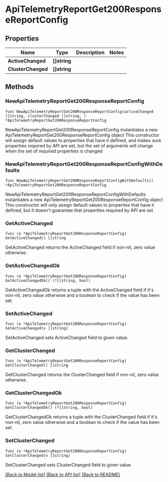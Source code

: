 # ApiTelemetryReportGet200ResponseReportConfig

## Properties

Name | Type | Description | Notes
------------ | ------------- | ------------- | -------------
**ActiveChanged** | **[]string** |  | 
**ClusterChanged** | **[]string** |  | 

## Methods

### NewApiTelemetryReportGet200ResponseReportConfig

`func NewApiTelemetryReportGet200ResponseReportConfig(activeChanged []string, clusterChanged []string, ) *ApiTelemetryReportGet200ResponseReportConfig`

NewApiTelemetryReportGet200ResponseReportConfig instantiates a new ApiTelemetryReportGet200ResponseReportConfig object
This constructor will assign default values to properties that have it defined,
and makes sure properties required by API are set, but the set of arguments
will change when the set of required properties is changed

### NewApiTelemetryReportGet200ResponseReportConfigWithDefaults

`func NewApiTelemetryReportGet200ResponseReportConfigWithDefaults() *ApiTelemetryReportGet200ResponseReportConfig`

NewApiTelemetryReportGet200ResponseReportConfigWithDefaults instantiates a new ApiTelemetryReportGet200ResponseReportConfig object
This constructor will only assign default values to properties that have it defined,
but it doesn't guarantee that properties required by API are set

### GetActiveChanged

`func (o *ApiTelemetryReportGet200ResponseReportConfig) GetActiveChanged() []string`

GetActiveChanged returns the ActiveChanged field if non-nil, zero value otherwise.

### GetActiveChangedOk

`func (o *ApiTelemetryReportGet200ResponseReportConfig) GetActiveChangedOk() (*[]string, bool)`

GetActiveChangedOk returns a tuple with the ActiveChanged field if it's non-nil, zero value otherwise
and a boolean to check if the value has been set.

### SetActiveChanged

`func (o *ApiTelemetryReportGet200ResponseReportConfig) SetActiveChanged(v []string)`

SetActiveChanged sets ActiveChanged field to given value.


### GetClusterChanged

`func (o *ApiTelemetryReportGet200ResponseReportConfig) GetClusterChanged() []string`

GetClusterChanged returns the ClusterChanged field if non-nil, zero value otherwise.

### GetClusterChangedOk

`func (o *ApiTelemetryReportGet200ResponseReportConfig) GetClusterChangedOk() (*[]string, bool)`

GetClusterChangedOk returns a tuple with the ClusterChanged field if it's non-nil, zero value otherwise
and a boolean to check if the value has been set.

### SetClusterChanged

`func (o *ApiTelemetryReportGet200ResponseReportConfig) SetClusterChanged(v []string)`

SetClusterChanged sets ClusterChanged field to given value.



[[Back to Model list]](../README.md#documentation-for-models) [[Back to API list]](../README.md#documentation-for-api-endpoints) [[Back to README]](../README.md)



